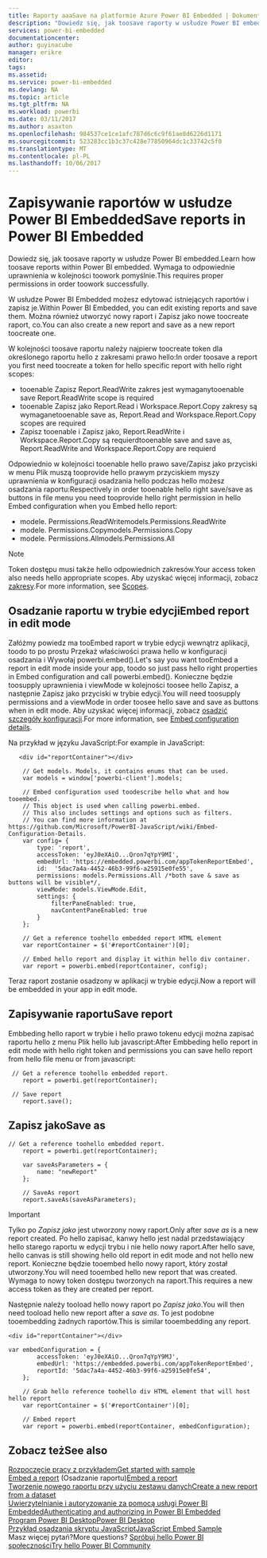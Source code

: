 ```yaml
---
title: Raporty aaaSave na platformie Azure Power BI Embedded | Dokumentacja firmy Microsoft
description: "Dowiedz się, jak toosave raporty w usłudze Power BI embedded. Wymaga to odpowiednie uprawnienia w kolejności toowork pomyślnie."
services: power-bi-embedded
documentationcenter: 
author: guyinacube
manager: erikre
editor: 
tags: 
ms.assetid: 
ms.service: power-bi-embedded
ms.devlang: NA
ms.topic: article
ms.tgt_pltfrm: NA
ms.workload: powerbi
ms.date: 03/11/2017
ms.author: asaxton
ms.openlocfilehash: 984537ce1ce1afc787d6c6c9f61ae8d6226d1171
ms.sourcegitcommit: 523283cc1b3c37c428e77850964dc1c33742c5f0
ms.translationtype: MT
ms.contentlocale: pl-PL
ms.lasthandoff: 10/06/2017
---
```

# <a name="save-reports-in-power-bi-embedded"></a><span data-ttu-id="44ca4-104">Zapisywanie raportów w usłudze Power BI Embedded</span><span class="sxs-lookup"><span data-stu-id="44ca4-104">Save reports in Power BI Embedded</span></span>

<span data-ttu-id="44ca4-105">Dowiedz się, jak toosave raporty w usłudze Power BI embedded.</span><span class="sxs-lookup"><span data-stu-id="44ca4-105">Learn how toosave reports within Power BI embedded.</span></span> <span data-ttu-id="44ca4-106">Wymaga to odpowiednie uprawnienia w kolejności toowork pomyślnie.</span><span class="sxs-lookup"><span data-stu-id="44ca4-106">This requires proper permissions in order toowork successfully.</span></span>

<span data-ttu-id="44ca4-107">W usłudze Power BI Embedded możesz edytować istniejących raportów i zapisz je.</span><span class="sxs-lookup"><span data-stu-id="44ca4-107">Within Power BI Embedded, you can edit existing reports and save them.</span></span> <span data-ttu-id="44ca4-108">Można również utworzyć nowy raport i Zapisz jako nowe toocreate raport, co.</span><span class="sxs-lookup"><span data-stu-id="44ca4-108">You can also create a new report and save as a new report toocreate one.</span></span>

<span data-ttu-id="44ca4-109">W kolejności toosave raportu należy najpierw toocreate token dla określonego raportu hello z zakresami prawo hello:</span><span class="sxs-lookup"><span data-stu-id="44ca4-109">In order toosave a report you first need toocreate a token for hello specific report with hello right scopes:</span></span>

* <span data-ttu-id="44ca4-110">tooenable Zapisz Report.ReadWrite zakres jest wymagany</span><span class="sxs-lookup"><span data-stu-id="44ca4-110">tooenable save Report.ReadWrite scope is required</span></span>
* <span data-ttu-id="44ca4-111">tooenable Zapisz jako Report.Read i Workspace.Report.Copy zakresy są wymagane</span><span class="sxs-lookup"><span data-stu-id="44ca4-111">tooenable save as, Report.Read and Workspace.Report.Copy scopes are required</span></span>
* <span data-ttu-id="44ca4-112">Zapisz tooenable i Zapisz jako, Report.ReadWrite i Workspace.Report.Copy są requierd</span><span class="sxs-lookup"><span data-stu-id="44ca4-112">tooenable save and save as, Report.ReadWrite and Workspace.Report.Copy are requierd</span></span>

<span data-ttu-id="44ca4-113">Odpowiednio w kolejności tooenable hello prawo save/Zapisz jako przyciski w menu Plik muszą tooprovide hello prawym przyciskiem myszy uprawnienia w konfiguracji osadzania hello podczas hello możesz osadzania raportu:</span><span class="sxs-lookup"><span data-stu-id="44ca4-113">Respectively in order tooenable hello right save/save as buttons in file menu you need tooprovide hello right permission in hello Embed configuration when you Embed hello report:</span></span>

* <span data-ttu-id="44ca4-114">modele. Permissions.ReadWrite</span><span class="sxs-lookup"><span data-stu-id="44ca4-114">models.Permissions.ReadWrite</span></span>
* <span data-ttu-id="44ca4-115">modele. Permissions.Copy</span><span class="sxs-lookup"><span data-stu-id="44ca4-115">models.Permissions.Copy</span></span>
* <span data-ttu-id="44ca4-116">modele. Permissions.All</span><span class="sxs-lookup"><span data-stu-id="44ca4-116">models.Permissions.All</span></span>

> [!NOTE]
> <span data-ttu-id="44ca4-117">Token dostępu musi także hello odpowiednich zakresów.</span><span class="sxs-lookup"><span data-stu-id="44ca4-117">Your access token also needs hello appropriate scopes.</span></span> <span data-ttu-id="44ca4-118">Aby uzyskać więcej informacji, zobacz [zakresy](power-bi-embedded-app-token-flow.md#scopes).</span><span class="sxs-lookup"><span data-stu-id="44ca4-118">For more information, see [Scopes](power-bi-embedded-app-token-flow.md#scopes).</span></span>

## <a name="embed-report-in-edit-mode"></a><span data-ttu-id="44ca4-119">Osadzanie raportu w trybie edycji</span><span class="sxs-lookup"><span data-stu-id="44ca4-119">Embed report in edit mode</span></span>

<span data-ttu-id="44ca4-120">Załóżmy powiedz ma tooEmbed raport w trybie edycji wewnątrz aplikacji, toodo to po prostu Przekaż właściwości prawa hello w konfiguracji osadzania i Wywołaj powerbi.embed().</span><span class="sxs-lookup"><span data-stu-id="44ca4-120">Let's say you want tooEmbed a report in edit mode inside your app, toodo so just pass hello right properties in Embed configuration and call powerbi.embed().</span></span> <span data-ttu-id="44ca4-121">Konieczne będzie toosupply uprawnienia i viewMode w kolejności toosee hello Zapisz, a następnie Zapisz jako przyciski w trybie edycji.</span><span class="sxs-lookup"><span data-stu-id="44ca4-121">You will need toosupply permissions and a viewMode in order toosee hello save and save as buttons when in edit mode.</span></span> <span data-ttu-id="44ca4-122">Aby uzyskać więcej informacji, zobacz [osadzić szczegóły konfiguracji](https://github.com/Microsoft/PowerBI-JavaScript/wiki/Embed-Configuration-Details).</span><span class="sxs-lookup"><span data-stu-id="44ca4-122">For more information, see [Embed configuration details](https://github.com/Microsoft/PowerBI-JavaScript/wiki/Embed-Configuration-Details).</span></span>

<span data-ttu-id="44ca4-123">Na przykład w języku JavaScript:</span><span class="sxs-lookup"><span data-stu-id="44ca4-123">For example in JavaScript:</span></span>

```
   <div id="reportContainer"></div>

    // Get models. Models, it contains enums that can be used.
    var models = window['powerbi-client'].models;

    // Embed configuration used toodescribe hello what and how tooembed.
    // This object is used when calling powerbi.embed.
    // This also includes settings and options such as filters.
    // You can find more information at https://github.com/Microsoft/PowerBI-JavaScript/wiki/Embed-Configuration-Details.
    var config= {
        type: 'report',
        accessToken: 'eyJ0eXAiO...Qron7qYpY9MI',
        embedUrl: 'https://embedded.powerbi.com/appTokenReportEmbed',
        id:  '5dac7a4a-4452-46b3-99f6-a25915e0fe55',
        permissions: models.Permissions.All /*both save & save as buttons will be visible*/,
        viewMode: models.ViewMode.Edit,
        settings: {
            filterPaneEnabled: true,
            navContentPaneEnabled: true
        }
    };

    // Get a reference toohello embedded report HTML element
    var reportContainer = $('#reportContainer')[0];

    // Embed hello report and display it within hello div container.
    var report = powerbi.embed(reportContainer, config);
```

<span data-ttu-id="44ca4-124">Teraz raport zostanie osadzony w aplikacji w trybie edycji.</span><span class="sxs-lookup"><span data-stu-id="44ca4-124">Now a report will be embedded in your app in edit mode.</span></span>

## <a name="save-report"></a><span data-ttu-id="44ca4-125">Zapisywanie raportu</span><span class="sxs-lookup"><span data-stu-id="44ca4-125">Save report</span></span>

<span data-ttu-id="44ca4-126">Embbeding hello raport w trybie i hello prawo tokenu edycji można zapisać raportu hello z menu Plik hello lub javascript:</span><span class="sxs-lookup"><span data-stu-id="44ca4-126">After Embbeding hello report in edit mode with hello right token and permissions you can save hello report from hello file menu or from javascript:</span></span>

```
 // Get a reference toohello embedded report.
    report = powerbi.get(reportContainer);

 // Save report
    report.save();
```

## <a name="save-as"></a><span data-ttu-id="44ca4-127">Zapisz jako</span><span class="sxs-lookup"><span data-stu-id="44ca4-127">Save as</span></span>

```
// Get a reference toohello embedded report.
    report = powerbi.get(reportContainer);
    
    var saveAsParameters = {
        name: "newReport"
    };

    // SaveAs report
    report.saveAs(saveAsParameters);
```

> [!IMPORTANT]
> <span data-ttu-id="44ca4-128">Tylko po *Zapisz jako* jest utworzony nowy raport.</span><span class="sxs-lookup"><span data-stu-id="44ca4-128">Only after *save as* is a new report created.</span></span> <span data-ttu-id="44ca4-129">Po hello zapisać, kanwy hello jest nadal przedstawiający hello starego raportu w edycji trybu i nie hello nowy raport.</span><span class="sxs-lookup"><span data-stu-id="44ca4-129">After hello save, hello canvas is still showing hello old report in edit mode and not hello new report.</span></span> <span data-ttu-id="44ca4-130">Konieczne będzie tooembed hello nowy raport, który został utworzony.</span><span class="sxs-lookup"><span data-stu-id="44ca4-130">You will need tooembed hello new report that was created.</span></span> <span data-ttu-id="44ca4-131">Wymaga to nowy token dostępu tworzonych na raport.</span><span class="sxs-lookup"><span data-stu-id="44ca4-131">This requires a new access token as they are created per report.</span></span>

<span data-ttu-id="44ca4-132">Następnie należy tooload hello nowy raport po *Zapisz jako*.</span><span class="sxs-lookup"><span data-stu-id="44ca4-132">You will then need tooload hello new report after a *save as*.</span></span> <span data-ttu-id="44ca4-133">To jest podobne tooembedding żadnych raportów.</span><span class="sxs-lookup"><span data-stu-id="44ca4-133">This is similar tooembedding any report.</span></span>

```
<div id="reportContainer"></div>
  
var embedConfiguration = {
        accessToken: 'eyJ0eXAiO...Qron7qYpY9MJ',
        embedUrl: 'https://embedded.powerbi.com/appTokenReportEmbed',
        reportId: '5dac7a4a-4452-46b3-99f6-a25915e0fe54',
    };
    
    // Grab hello reference toohello div HTML element that will host hello report
    var reportContainer = $('#reportContainer')[0];

    // Embed report
    var report = powerbi.embed(reportContainer, embedConfiguration);
```

## <a name="see-also"></a><span data-ttu-id="44ca4-134">Zobacz też</span><span class="sxs-lookup"><span data-stu-id="44ca4-134">See also</span></span>

[<span data-ttu-id="44ca4-135">Rozpoczęcie pracy z przykładem</span><span class="sxs-lookup"><span data-stu-id="44ca4-135">Get started with sample</span></span>](power-bi-embedded-get-started-sample.md)  
<span data-ttu-id="44ca4-136">[Embed a report](power-bi-embedded-embed-report.md) (Osadzanie raportu)</span><span class="sxs-lookup"><span data-stu-id="44ca4-136">[Embed a report](power-bi-embedded-embed-report.md)</span></span>  
[<span data-ttu-id="44ca4-137">Tworzenie nowego raportu przy użyciu zestawu danych</span><span class="sxs-lookup"><span data-stu-id="44ca4-137">Create a new report from a dataset</span></span>](power-bi-embedded-create-report-from-dataset.md)  
[<span data-ttu-id="44ca4-138">Uwierzytelnianie i autoryzowanie za pomocą usługi Power BI Embedded</span><span class="sxs-lookup"><span data-stu-id="44ca4-138">Authenticating and authorizing in Power BI Embedded</span></span>](power-bi-embedded-app-token-flow.md)  
[<span data-ttu-id="44ca4-139">Program Power BI Desktop</span><span class="sxs-lookup"><span data-stu-id="44ca4-139">Power BI Desktop</span></span>](https://powerbi.microsoft.com/documentation/powerbi-desktop-get-the-desktop/)  
[<span data-ttu-id="44ca4-140">Przykład osadzania skryptu JavaScript</span><span class="sxs-lookup"><span data-stu-id="44ca4-140">JavaScript Embed Sample</span></span>](https://microsoft.github.io/PowerBI-JavaScript/demo/)  
<span data-ttu-id="44ca4-141">Masz więcej pytań?</span><span class="sxs-lookup"><span data-stu-id="44ca4-141">More questions?</span></span> [<span data-ttu-id="44ca4-142">Spróbuj hello Power BI społeczności</span><span class="sxs-lookup"><span data-stu-id="44ca4-142">Try hello Power BI Community</span></span>](http://community.powerbi.com/)

